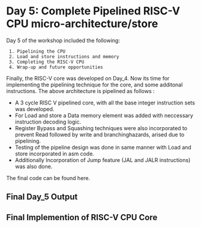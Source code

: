 # Day 5: Complete Pipelined RISC-V CPU micro-architecture/store

Day 5 of the workshop included the following:

     1. Pipelining the CPU
     2. Load and store instructions and memory
     3. Completing the RISC-V CPU
     4. Wrap-up and future opportunities
     
     
Finally, the RISC-V core was developed on Day_4. Now its time for implementing the pipelining technique for the core, and some additonal instructions. The above architecture is pipelined as follows :

 - A 3 cycle RISC V pipelined core, with all the base integer instruction sets was developed.
 - For Load and store a Data memory element was added with neccessary instruction decoding logic.
 - Register Bypass and Squashing techniques were also incorporated to prevent Read followed by write and branchinghazards, arised due to pipelining.
 - Testing of the pipeline design was done in same manner with Load and store incorporated in asm code.
 - Additionally Incorporation of Jump feature (JAL and JALR instructions) was also done.
 
 The final code can be found here.[]()
 
 ## Final Day_5 Output
 
 ## Final Implemention of RISC-V CPU Core
